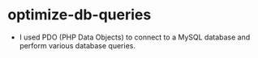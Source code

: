 # optimize-db-queries

* I used PDO (PHP Data Objects) to connect to a MySQL database and perform various database queries.
